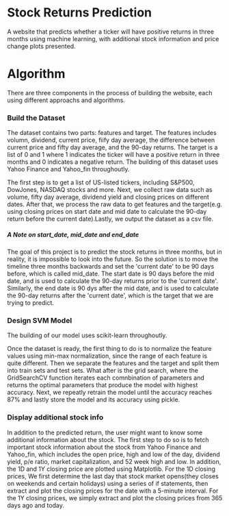 # Stock Returns Prediction
A website that predicts whether a ticker will have positive returns in three months using machine learning, with additional stock information and price change plots presented. 

# Algorithm

There are three components in the process of building the website, each using different approachs and algorithms.

### Build the Dataset
The dataset contains two parts: features and target. The features includes volumn, dividend, current price, fiify day average, the difference between current price and fifty day average, and the 90-day returns. The target is a list of 0 and 1 where 1 indicates the ticker will have a positive return in three months and 0 indicates a negative return. The building of this dataset uses Yahoo Finance and Yahoo_fin throughoutly. 

The first step is to get a list of US-listed tickers, including S&P500, DowJones, NASDAQ stocks and more. Next, we collect raw data such as volume, fifty day average, dividend yield and closing prices on different dates. After that, we process the raw data to get features and the target(e.g. using closing prices on start date and mid date to calculate the 90-day return before the current date).Lastly, we output the dataset as a csv file. 

##### A Note on start_date, mid_date and end_date
The goal of this project is to predict the stock returns in three months, but in reality, it is impossible to look into the future. So the solution is to move the timeline three months backwards and set the 'current date' to be 90 days before, which is called mid_date. The start date is 90 days before the mid date, and is used to calculate the 90-day returns prior to the 'current date'. Similarly, the end date is 90 dys after the mid date, and is used to calculate the 90-day returns after the 'current date', which is the target that we are trying to predict. 


### Design SVM Model
The building of our model uses scikit-learn throughoutly.

Once the dataset is ready, the first thing to do is to normalize the feature values using min-max normalization, since the range of each feature is quite different. Then we separate the features and the target and split them into train sets and test sets. What after is the grid search, where the GridSearchCV function iterates each comnbination of parameters and returns the optimal parameters that produce the model with highest accuracy. Next, we repeatly retrain the model until the accuracy reaches 87% and lastly store the model and its accuracy using pickle.


### Display additional stock info
In addition to the predicted return, the user might want to know some additional information about the stock. 
The first step to do so is to fetch important stock information about the stock from Yahoo Finance and Yahoo_fin, which includes the open price, high and low of the day, dividend yield, p/e ratio, market capitalization, and 52 week high and low. In addition, the  1D and 1Y closing price are plotted using Matplotlib. For the 1D closing prices, We first determine the last day that stock market opens(they closes on weekends and certain holidays) using a series of if statements, then extract and plot the closing prices for the date with a 5-minute interval. For the 1Y closing prices, we simply extract and plot the closing prices from 365 days ago and today. 

